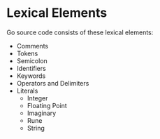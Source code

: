 # Lexical Elements

Go source code consists of these lexical elements:
- Comments
- Tokens
- Semicolon
- Identifiers
- Keywords
- Operators and Delimiters
- Literals
    - Integer
    - Floating Point
    - Imaginary
    - Rune
    - String

